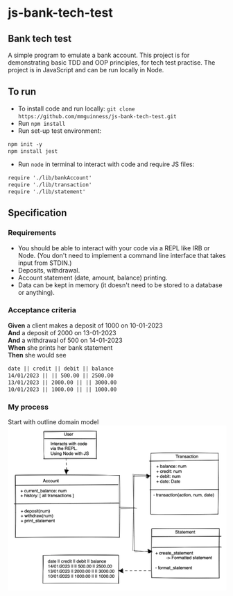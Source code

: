 # js-bank-tech-test

## Bank tech test

A simple program to emulate a bank account. This project is for demonstrating basic TDD and OOP principles, for tech test practise. The project is in JavaScript and can be run locally in Node.


## To run
* To install code and run locally:
 `git clone https://github.com/mmguinness/js-bank-tech-test.git`
* Run `npm install`
* Run set-up test environment:
```
npm init -y
npm install jest
```
* Run `node` in terminal to interact with code and require JS files:
```
require './lib/bankAccount'
require './lib/transaction'
require './lib/statement'
```

## Specification

### Requirements

* You should be able to interact with your code via a REPL like IRB or Node.  (You don't need to implement a command line interface that takes input from STDIN.)
* Deposits, withdrawal.
* Account statement (date, amount, balance) printing.
* Data can be kept in memory (it doesn't need to be stored to a database or anything).

### Acceptance criteria

**Given** a client makes a deposit of 1000 on 10-01-2023  
**And** a deposit of 2000 on 13-01-2023  
**And** a withdrawal of 500 on 14-01-2023  
**When** she prints her bank statement  
**Then** she would see

```
date || credit || debit || balance
14/01/2023 || || 500.00 || 2500.00
13/01/2023 || 2000.00 || || 3000.00
10/01/2023 || 1000.00 || || 1000.00
```

### My process

Start with outline domain model
![Diagram](images/Domain_model_js_01.png)